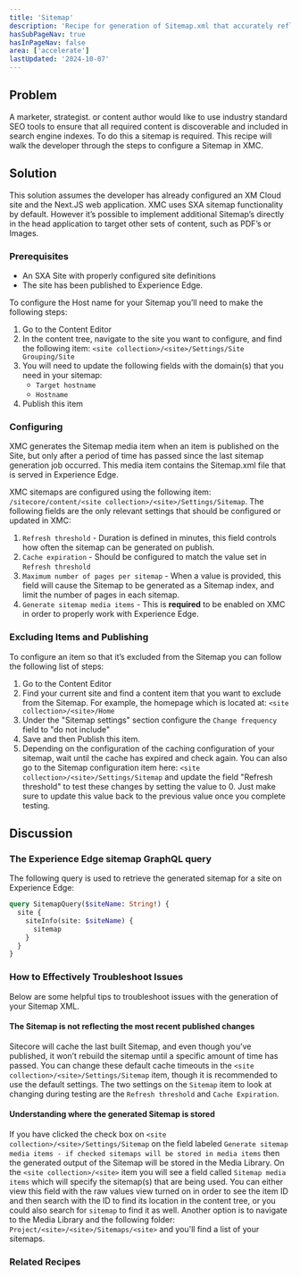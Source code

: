 ```yaml
---
title: 'Sitemap'
description: 'Recipe for generation of Sitemap.xml that accurately reflects the canonical location of all published and not excluded pages.  Content authors should have the ability to control the composition of the sitemap while doing content entry of individual content items.'
hasSubPageNav: true
hasInPageNav: false
area: ['accelerate']
lastUpdated: '2024-10-07'
---
```


## Problem

A marketer, strategist. or content author would like to use industry standard SEO tools to ensure that all required content is discoverable and included in search engine indexes. To do this a sitemap is required. This recipe will walk the developer through the steps to configure a Sitemap in XMC.

## Solution

This solution assumes the developer has already configured an XM Cloud site and the Next.JS web application. XMC uses SXA sitemap functionality by default. However it’s possible to implement additional Sitemap’s directly in the head application to target other sets of content, such as PDF’s or Images.

### Prerequisites

- An SXA Site with properly configured site definitions
- The site has been published to Experience Edge.

To configure the Host name for your Sitemap you’ll need to make the following steps:

1. Go to the Content Editor
2. In the content tree, navigate to the site you want to configure, and find the following item: `<site collection>/<site>/Settings/Site Grouping/Site`
3. You will need to update the following fields with the domain(s) that you need in your sitemap:
   - `Target hostname`
   - `Hostname`
4. Publish this item

### Configuring

XMC generates the Sitemap media item when an item is published on the Site, but only after a period of time has passed since the last sitemap generation job occurred. This media item contains the Sitemap.xml file that is served in Experience Edge.

XMC sitemaps are configured using the following item: `/sitecore/content/<site collection>/<site>/Settings/Sitemap`. The following fields are the only relevant settings that should be configured or updated in XMC:

1. `Refresh threshold` - Duration is defined in minutes, this field controls how often the sitemap can be generated on publish.
2. `Cache expiration` - Should be configured to match the value set in `Refresh threshold`
3. `Maximum number of pages per sitemap` - When a value is provided, this field will cause the Sitemap to be generated as a Sitemap index, and limit the number of pages in each sitemap.
4. `Generate sitemap media items` - This is **required** to be enabled on XMC in order to properly work with Experience Edge.

### Excluding Items and Publishing

To configure an item so that it’s excluded from the Sitemap you can follow the following list of steps:

1. Go to the Content Editor
2. Find your current site and find a content item that you want to exclude from the Sitemap. For example, the homepage which is located at: `<site collection>/<site>/Home`
3. Under the "Sitemap settings" section configure the `Change frequency` field to "do not include"
4. Save and then Publish this item.
5. Depending on the configuration of the caching configuration of your sitemap, wait until the cache has expired and check again. You can also go to the Sitemap configuration item here: `<site collection>/<site>/Settings/Sitemap` and update the field "Refresh threshold" to test these changes by setting the value to 0. Just make sure to update this value back to the previous value once you complete testing.

## Discussion

### The Experience Edge sitemap GraphQL query

The following query is used to retrieve the generated sitemap for a site on Experience Edge:

```graphql
query SitemapQuery($siteName: String!) {
  site {
    siteInfo(site: $siteName) {
      sitemap
    }
  }
}
```

### How to Effectively Troubleshoot Issues

Below are some helpful tips to troubleshoot issues with the generation of your Sitemap XML.

#### The Sitemap is not reflecting the most recent published changes

Sitecore will cache the last built Sitemap, and even though you’ve published, it won’t rebuild the sitemap until a specific amount of time has passed. You can change these default cache timeouts in the `<site collection>/<site>/Settings/Sitemap` item, though it is recommended to use the default settings. The two settings on the `Sitemap` item to look at changing during testing are the `Refresh threshold` and `Cache Expiration`.

#### Understanding where the generated Sitemap is stored

If you have clicked the check box on `<site collection>/<site>/Settings/Sitemap` on the field labeled `Generate sitemap media items - if checked sitemaps will be stored in media items` then the generated output of the Sitemap will be stored in the Media Library. On the `<site collection>/<site>` item you will see a field called `Sitemap media items` which will specify the sitemap(s) that are being used. You can either view this field with the raw values view turned on in order to see the item ID and then search with the ID to find its location in the content tree, or you could also search for `sitemap` to find it as well. Another option is to navigate to the Media Library and the following folder: `Project/<site>/<site>/Sitemaps/<site>` and you'll find a list of your sitemaps.

### Related Recipes

<Row columns={2}>
  <Link title="Publishing to Edge" link="/learn/accelerate/xm-cloud/pre-development/information-architecture/publishing-to-edge" />
</Row>
